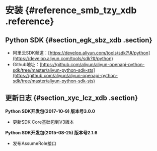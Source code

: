 # 安装 {#reference_smb_tzy_xdb .reference}

## Python SDK {#section_egk_sbz_xdb .section}

-   阿里云SDK频道：[https://develop.aliyun.com/tools/sdk?\#/python](https://develop.aliyun.com/tools/sdk?#/python)
-   Github地址：[https://github.com/aliyun/aliyun-openapi-python-sdk/tree/master/aliyun-python-sdk-sts](https://github.com/aliyun/aliyun-openapi-python-sdk/tree/master/aliyun-python-sdk-sts)

## 更新日志 {#section_xyc_lcz_xdb .section}

**Python SDK开发包\(2017-10-9\) 版本号3.0.0**

-   更新SDK Core基础包到V3版本

**Python SDK开发包\(2015-08-25\) 版本号2.1.6**

-   发布AssumeRole接口

